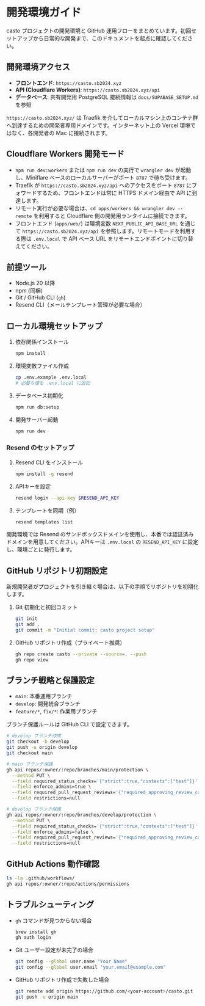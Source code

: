 # 開発環境ガイド

casto プロジェクトの開発環境と GitHub 運用フローをまとめています。初回セットアップから日常的な開発まで、このドキュメントを起点に確認してください。

## 開発環境アクセス

- **フロントエンド**: `https://casto.sb2024.xyz`
- **API (Cloudflare Workers)**: `https://casto.sb2024.xyz/api`
- **データベース**: 共有開発用 PostgreSQL 接続情報は `docs/SUPABASE_SETUP.md` を参照

`https://casto.sb2024.xyz/` は Traefik を介してローカルマシン上のコンテナ群へ到達するための開発者専用ドメインです。インターネット上の Vercel 環境ではなく、各開発者の Mac に接続されます。

## Cloudflare Workers 開発モード

- `npm run dev:workers` または `npm run dev` の実行で `wrangler dev` が起動し、Miniflare ベースのローカルサーバーがポート `8787` で待ち受けます。
- Traefik が `https://casto.sb2024.xyz/api` へのアクセスをポート `8787` にフォワードするため、フロントエンドは常に HTTPS ドメイン経由で API に到達します。
- リモート実行が必要な場合は、`cd apps/workers && wrangler dev --remote` を利用すると Cloudflare 側の開発用ランタイムに接続できます。
- フロントエンド (`apps/web/`) は環境変数 `NEXT_PUBLIC_API_BASE_URL` を通じて `https://casto.sb2024.xyz/api` を参照します。リモートモードを利用する際は `.env.local` で API ベース URL をリモートエンドポイントに切り替えてください。

## 前提ツール

- Node.js 20 以降
- npm (同梱)
- Git / GitHub CLI (`gh`)
- Resend CLI（メールテンプレート管理が必要な場合）

## ローカル環境セットアップ

1. 依存関係インストール
   ```bash
   npm install
   ```
2. 環境変数ファイル作成
   ```bash
   cp .env.example .env.local
   # 必要な値を .env.local に追記
   ```
3. データベース初期化
   ```bash
   npm run db:setup
   ```
4. 開発サーバー起動
   ```bash
   npm run dev
   ```

### Resend のセットアップ

1. Resend CLI をインストール
   ```bash
   npm install -g resend
   ```
2. APIキーを設定
   ```bash
   resend login --api-key $RESEND_API_KEY
   ```
3. テンプレートを同期（例）
   ```bash
   resend templates list
   ```

開発環境では Resend のサンドボックスドメインを使用し、本番では認証済みドメインを用意してください。APIキーは `.env.local` の `RESEND_API_KEY` に設定し、環境ごとに発行します。

## GitHub リポジトリ初期設定

新規開発者がプロジェクトを引き継ぐ場合は、以下の手順でリポジトリを初期化します。

1. Git 初期化と初回コミット
   ```bash
   git init
   git add .
   git commit -m "Initial commit: casto project setup"
   ```
2. GitHub リポジトリ作成（プライベート推奨）
   ```bash
   gh repo create casto --private --source=. --push
   gh repo view
   ```

## ブランチ戦略と保護設定

- `main`: 本番運用ブランチ
- `develop`: 開発統合ブランチ
- `feature/*`, `fix/*`: 作業用ブランチ

ブランチ保護ルールは GitHub CLI で設定できます。

```bash
# develop ブランチ作成
git checkout -b develop
git push -u origin develop
git checkout main

# main ブランチ保護
gh api repos/:owner/:repo/branches/main/protection \
  --method PUT \
  --field required_status_checks='{"strict":true,"contexts":["test"]}' \
  --field enforce_admins=true \
  --field required_pull_request_reviews='{"required_approving_review_count":1}' \
  --field restrictions=null

# develop ブランチ保護
gh api repos/:owner/:repo/branches/develop/protection \
  --method PUT \
  --field required_status_checks='{"strict":true,"contexts":["test"]}' \
  --field enforce_admins=false \
  --field required_pull_request_reviews='{"required_approving_review_count":1}' \
  --field restrictions=null
```

## GitHub Actions 動作確認

```bash
ls -la .github/workflows/
gh api repos/:owner/:repo/actions/permissions
```

## トラブルシューティング

- `gh` コマンドが見つからない場合
  ```bash
  brew install gh
  gh auth login
  ```
- Git ユーザー設定が未完了の場合
  ```bash
  git config --global user.name "Your Name"
  git config --global user.email "your.email@example.com"
  ```
- GitHub リポジトリ作成で失敗した場合
  ```bash
  git remote add origin https://github.com/<your-account>/casto.git
  git push -u origin main
  ```

